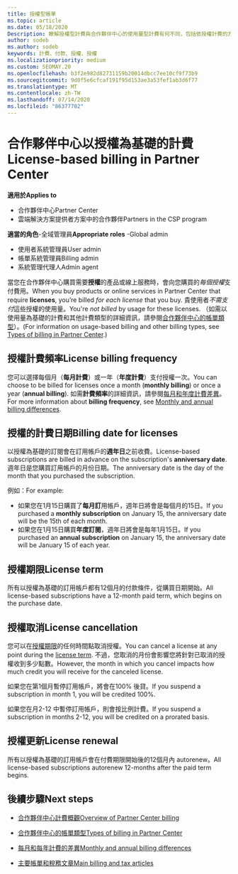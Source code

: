 ```yaml
---
title: 授權型帳單
ms.topic: article
ms.date: 05/18/2020
Description: 瞭解授權型計費與合作夥伴中心的使用量型計費有何不同，包括依授權計費的方式（不依授權使用量而定）。
author: sodeb
ms.author: sodeb
keywords: 計費、付款、授權、授權
ms.localizationpriority: medium
ms.custom: SEOMAY.20
ms.openlocfilehash: b3f2e982d82731159b20014dbcc7ee10cf9f73b9
ms.sourcegitcommit: 9d0f5e6cfcaf191f95d153ae3a53fef1ab3d6f77
ms.translationtype: MT
ms.contentlocale: zh-TW
ms.lasthandoff: 07/14/2020
ms.locfileid: "86377702"
---
```

# <a name="license-based-billing-in-partner-center"></a><span data-ttu-id="98c8d-104">合作夥伴中心以授權為基礎的計費</span><span class="sxs-lookup"><span data-stu-id="98c8d-104">License-based billing in Partner Center</span></span>

<span data-ttu-id="98c8d-105">**適用於**</span><span class="sxs-lookup"><span data-stu-id="98c8d-105">**Applies to**</span></span>

- <span data-ttu-id="98c8d-106">合作夥伴中心</span><span class="sxs-lookup"><span data-stu-id="98c8d-106">Partner Center</span></span>
- <span data-ttu-id="98c8d-107">雲端解決方案提供者方案中的合作夥伴</span><span class="sxs-lookup"><span data-stu-id="98c8d-107">Partners in the CSP program</span></span>

<span data-ttu-id="98c8d-108">**適當的角色**-全域管理員</span><span class="sxs-lookup"><span data-stu-id="98c8d-108">**Appropriate roles** -Global admin</span></span>
- <span data-ttu-id="98c8d-109">使用者系統管理員</span><span class="sxs-lookup"><span data-stu-id="98c8d-109">User admin</span></span>
- <span data-ttu-id="98c8d-110">帳單系統管理員</span><span class="sxs-lookup"><span data-stu-id="98c8d-110">Billing admin</span></span>
- <span data-ttu-id="98c8d-111">系統管理代理人</span><span class="sxs-lookup"><span data-stu-id="98c8d-111">Admin agent</span></span>

<span data-ttu-id="98c8d-112">當您在合作夥伴中心購買需要**授權**的產品或線上服務時，會向您購買的*每個授權*支付費用。</span><span class="sxs-lookup"><span data-stu-id="98c8d-112">When you buy products or online services in Partner Center that require **licenses**, you’re billed *for each license* that you buy.</span></span> <span data-ttu-id="98c8d-113">貴使用者*不需支付*這些授權的使用量。</span><span class="sxs-lookup"><span data-stu-id="98c8d-113">You're *not billed* by usage for these licenses.</span></span> <span data-ttu-id="98c8d-114">（如需以使用量為基礎的計費和其他計費類型的詳細資訊，請參閱[合作夥伴中心的帳單類型](billing-different-types.md)）。</span><span class="sxs-lookup"><span data-stu-id="98c8d-114">(For information on usage-based billing and other billing types, see [Types of billing in Partner Center](billing-different-types.md).)</span></span>

## <a name="license-billing-frequency"></a><span data-ttu-id="98c8d-115">授權計費頻率</span><span class="sxs-lookup"><span data-stu-id="98c8d-115">License billing frequency</span></span>

<span data-ttu-id="98c8d-116">您可以選擇每個月（**每月計費**）或一年（**年度計費**）支付授權一次。</span><span class="sxs-lookup"><span data-stu-id="98c8d-116">You can choose to be billed for licenses once a month (**monthly billing**) or once a year (**annual billing**).</span></span> <span data-ttu-id="98c8d-117">如需**計費頻率**的詳細資訊，請參閱[每月和年度計費差異](billing-annual-monthly.md)。</span><span class="sxs-lookup"><span data-stu-id="98c8d-117">For more information about **billing frequency**, see [Monthly and annual billing differences](billing-annual-monthly.md).</span></span>

## <a name="billing-date-for-licenses"></a><span data-ttu-id="98c8d-118">授權的計費日期</span><span class="sxs-lookup"><span data-stu-id="98c8d-118">Billing date for licenses</span></span>

<span data-ttu-id="98c8d-119">以授權為基礎的訂閱會在訂用帳戶的**週年日**之前收費。</span><span class="sxs-lookup"><span data-stu-id="98c8d-119">License-based subscriptions are billed in advance on the subscription's **anniversary date**.</span></span> <span data-ttu-id="98c8d-120">週年日是您購買訂用帳戶的月份日期。</span><span class="sxs-lookup"><span data-stu-id="98c8d-120">The anniversary date is the day of the month that you purchased the subscription.</span></span>

<span data-ttu-id="98c8d-121">例如：</span><span class="sxs-lookup"><span data-stu-id="98c8d-121">For example:</span></span>

- <span data-ttu-id="98c8d-122">如果您在1月15日購買了**每月訂**用帳戶，週年日將會是每個月的15日。</span><span class="sxs-lookup"><span data-stu-id="98c8d-122">If you purchased a **monthly subscription** on January 15, the anniversary date will be the 15th of each month.</span></span>
- <span data-ttu-id="98c8d-123">如果您在1月15日購買**年度訂閱**，週年日將會是每年1月15日。</span><span class="sxs-lookup"><span data-stu-id="98c8d-123">If you purchased an **annual subscription** on January 15, the anniversary date will be January 15 of each year.</span></span>

## <a name="license-term"></a><span data-ttu-id="98c8d-124">授權期限</span><span class="sxs-lookup"><span data-stu-id="98c8d-124">License term</span></span>

<span data-ttu-id="98c8d-125">所有以授權為基礎的訂用帳戶都有12個月的付款條件，從購買日期開始。</span><span class="sxs-lookup"><span data-stu-id="98c8d-125">All license-based subscriptions have a 12-month paid term, which begins on the purchase date.</span></span>

## <a name="license-cancellation"></a><span data-ttu-id="98c8d-126">授權取消</span><span class="sxs-lookup"><span data-stu-id="98c8d-126">License cancellation</span></span>

<span data-ttu-id="98c8d-127">您可以在[授權期限](#license-term)的任何時間點取消授權。</span><span class="sxs-lookup"><span data-stu-id="98c8d-127">You can cancel a license at any point during the [license term](#license-term).</span></span> <span data-ttu-id="98c8d-128">不過，您取消的月份會影響您將針對已取消的授權收到多少點數。</span><span class="sxs-lookup"><span data-stu-id="98c8d-128">However, the month in which you cancel impacts how much credit you will receive for the canceled license.</span></span>

<span data-ttu-id="98c8d-129">如果您在第1個月暫停訂用帳戶，將會在100% 後貸。</span><span class="sxs-lookup"><span data-stu-id="98c8d-129">If you suspend a subscription in month 1, you will be credited 100%.</span></span>

<span data-ttu-id="98c8d-130">如果您在月2-12 中暫停訂用帳戶，則會按比例計費。</span><span class="sxs-lookup"><span data-stu-id="98c8d-130">If you suspend a subscription in months 2-12, you will be credited on a prorated basis.</span></span>

## <a name="license-renewal"></a><span data-ttu-id="98c8d-131">授權更新</span><span class="sxs-lookup"><span data-stu-id="98c8d-131">License renewal</span></span>

<span data-ttu-id="98c8d-132">所有以授權為基礎的訂用帳戶會在付費期限開始後的12個月內 autorenew。</span><span class="sxs-lookup"><span data-stu-id="98c8d-132">All license-based subscriptions autorenew 12-months after the paid term begins.</span></span>

## <a name="next-steps"></a><span data-ttu-id="98c8d-133">後續步驟</span><span class="sxs-lookup"><span data-stu-id="98c8d-133">Next steps</span></span>

- [<span data-ttu-id="98c8d-134">合作夥伴中心計費概觀</span><span class="sxs-lookup"><span data-stu-id="98c8d-134">Overview of Partner Center billing</span></span>](billing-basics.md)

- [<span data-ttu-id="98c8d-135">合作夥伴中心的帳單類型</span><span class="sxs-lookup"><span data-stu-id="98c8d-135">Types of billing in Partner Center</span></span>](billing-different-types.md)

- [<span data-ttu-id="98c8d-136">每月和每年計費的差異</span><span class="sxs-lookup"><span data-stu-id="98c8d-136">Monthly and annual billing differences</span></span>](billing-annual-monthly.md)

- [<span data-ttu-id="98c8d-137">主要帳單和稅務文章</span><span class="sxs-lookup"><span data-stu-id="98c8d-137">Main billing and tax articles</span></span>](billing.md)
